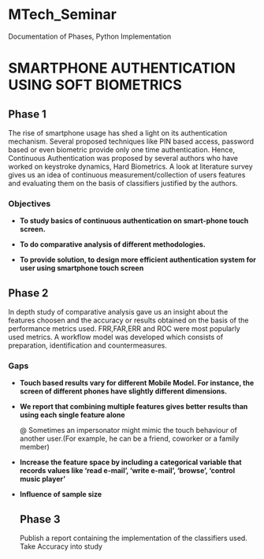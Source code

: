 # MTech_Seminar
Documentation of Phases, Python Implementation

# SMARTPHONE AUTHENTICATION USING SOFT BIOMETRICS

## Phase 1 

The rise of smartphone usage has shed a light on its authentication mechanism. Several proposed techniques like PIN based access, password based or even biometric
provide only one time authentication. Hence, Continuous Authentication was proposed by several authors who have worked on keystroke dynamics, Hard Biometrics.
A look at literature survey gives us an idea of continuous measurement/collection of users features and evaluating them on the basis of classifiers justified by the authors.

### Objectives

* **To study basics of continuous authentication on smart-phone touch screen.**
  
* **To do comparative analysis of different methodologies.**
  
* **To provide solution, to design more efficient authentication system for user using smartphone touch screen**


## Phase 2

In depth study of comparative analysis gave us an insight about the features choosen and the accuracy or results obtained on the basis of the performance metrics used.
FRR,FAR,ERR and ROC were most popularly used metrics. A workflow model was developed which consists of preparation, identification and countermeasures.

### Gaps

* **Touch based results vary for different Mobile Model. For instance, the screen of different phones have slightly different dimensions.**
  
* **We report that combining multiple features gives better results than using each single feature alone**
  
  @ Sometimes an impersonator might mimic the touch behaviour of another user.(For example, he can be a friend, coworker or a family member)
  
* **Increase the feature space by including a categorical variable that records values like ‘read e-mail’, ‘write e-mail’, ‘browse’, ‘control music player’**
  
* **Influence of sample size**
  
  
  
  ## Phase 3
  
  Publish a report containing the implementation of the classifiers used. 
  Take Accuracy into study
  
